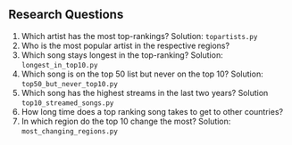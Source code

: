 ## Research Questions

1. Which artist has the most top-rankings?
Solution: `topartists.py`
2. Who is the most popular artist in the respective regions?
3. Which song stays longest in the top-ranking? Solution: `longest_in_top10.py`
4. Which song is on the top 50 list but never on the top 10? Solution: `top50_but_never_top10.py`
5. Which song has the highest streams in the last two years? Solution `top10_streamed_songs.py`
6. How long time does a top ranking song takes to get to other countries?
7. In which region do the top 10 change the most? Solution: `most_changing_regions.py`